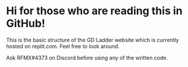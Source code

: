 # Hi for those who are reading this in GitHub!
This is the basic structure of the GD Ladder website which is currently hosted on replit.com.
Feel free to look around.

Ask RFMX#4373 on Discord before using any of the written code.
